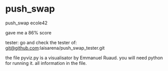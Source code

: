 # push_swap
push_swap ecole42

gave me a 86% score

tester:
go and check the tester of:
git@github.com:laisarena/push_swap_tester.git

the file pyviz.py is a visualisator by Emmanuel Ruaud. you will need python for running it. all information in the file.

